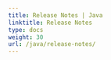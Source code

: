 ```yaml
---
title: Release Notes | Java
linktitle: Release Notes
type: docs
weight: 30
url: /java/release-notes/
---
```



